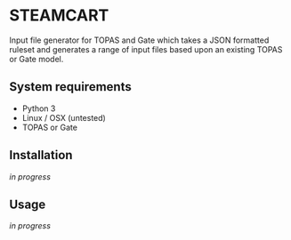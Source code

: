 # STEAMCART

Input file generator for TOPAS and Gate which takes a JSON formatted ruleset and generates a range of input files based upon an existing TOPAS or Gate model.

## System requirements
- Python 3
- Linux / OSX (untested)
- TOPAS or Gate

## Installation
*in progress*

## Usage
*in progress*
